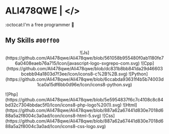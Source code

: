 # ALI478QWE | </> 
:octocat:I'm a free programmer :tada: 
 ## __My Skills__ `#00ff00`

<p align="center">
![Js](https://github.com/Ali478qwe/Ali478qwe/blob/561058b955480f0ab1180fe76a0408eaeb76a715/Icon/javascript-logo-svgrepo-com.svg)
![Cpp](https://github.com/Ali478qwe/Ali478qwe/blob/dc831b8bb841da29d46603bcebb94a1803d7f3ee/Icon/icons8-c%2B%2B.svg)
![Python](https://github.com/Ali478qwe/Ali478qwe/blob/6ccabda93631f4b5b74003d1ca0a15df6bb0d96e/Icon/icons8-python.svg)
</p>
![Php](https://github.com/Ali478qwe/Ali478qwe/blob/5e5954837f6c7c4108c8c84bd32c7304bbdac5f0/Icon/icons8-php-logo%20(1).svg)
![Html](https://github.com/Ali478qwe/Ali478qwe/blob/887a62a67441d830e7018d688a5a2f8004c3a0ad/Icon/icons8-html-5.svg)
![Css](https://github.com/Ali478qwe/Ali478qwe/blob/887a62a67441d830e7018d688a5a2f8004c3a0ad/Icon/icons8-css-logo.svg)